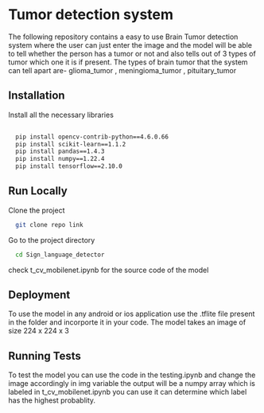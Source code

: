 # Tumor detection system

The following repository contains a easy to use Brain Tumor detection 
system where the user can just enter the image and the model will be able 
to tell whether the person has a tumor or not and also tells out of 3 types of tumor
which one it is if present. The types of brain tumor that the system can tell apart are-
glioma_tumor , meningioma_tumor , pituitary_tumor

## Installation

Install all the necessary libraries

```bash
  
  pip install opencv-contrib-python==4.6.0.66
  pip install scikit-learn==1.1.2
  pip install pandas==1.4.3
  pip install numpy==1.22.4
  pip install tensorflow==2.10.0

```

## Run Locally

Clone the project

```bash
  git clone repo link
```

Go to the project directory

```bash
  cd Sign_language_detector
```
check t_cv_mobilenet.ipynb for the source code of the model 



## Deployment

To use the model in any android or ios application use the .tflite file
present in the folder and incorporte it in your code. The model takes an image of 
size 224 x 224 x 3 
## Running Tests

To test the model you can use the code in the testing.ipynb and change the 
image accordingly in img variable the output will be a numpy array which is labeled 
in t_cv_mobilenet.ipynb you can use it can determine which label has the highest probablity.
